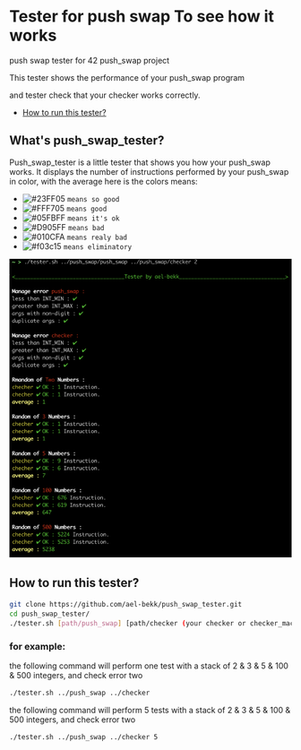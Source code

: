# Tester for push swap To see how it works
push swap tester for 42 push_swap project

This tester shows the performance of your push_swap program

and tester check that your checker works correctly.

* [How to run this tester?](#how-to-run-this-tester)

## What's push_swap_tester?

Push_swap_tester is a little tester that shows you how your push_swap works.
It displays the number of instructions performed by your push_swap in color, with the average
here is the colors means:


- ![#23FF05](https://via.placeholder.com/15/23FF05/000000?text=+) `means so good`
- ![#FFF705](https://via.placeholder.com/15/FFF705/000000?text=+) `means good`
- ![#05FBFF](https://via.placeholder.com/15/05FBFF/000000?text=+) `means it's ok`
- ![#D905FF](https://via.placeholder.com/15/D905FF/000000?text=+) `means bad`
- ![#010CFA](https://via.placeholder.com/15/010CFA/000000?text=+) `means realy bad`
- ![#f03c15](https://via.placeholder.com/15/f03c15/000000?text=+) `means eliminatory`

![Screenshot](screenshot.png)

## How to run this tester?

```bash
git clone https://github.com/ael-bekk/push_swap_tester.git
cd push_swap_tester/
./tester.sh [path/push_swap] [path/checker (your checker or checker_mac)] [nb_of_tests]
```
### for example:
the following command will perform one test with a stack of 2 & 3 & 5 & 100 & 500 integers, and check error two
```bash
./tester.sh ../push_swap ../checker
```
   
the following command will perform 5 tests with a stack of 2 & 3 & 5 & 100 & 500 integers, and check error two
```bash
./tester.sh ../push_swap ../checker 5
```

